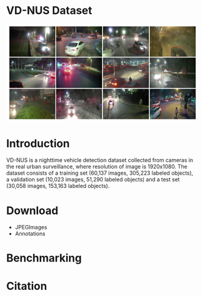 # VD-NUS Dataset
![images_display](images_display.jpg)
# Introduction
VD-NUS is a nighttime vehicle detection dataset collected from cameras in the real urban surveillance, where resolution of image is 1920x1080. The dataset consists of a training set (60,137 images, 305,223 labeled objects), a validation set (10,023 images, 51,290 labeled objects) and a test set (30,058 images, 153,163 labeled objects).
# Download
- JPEGImages
- Annotations
# Benchmarking
# Citation
